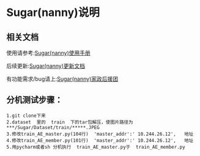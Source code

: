 # Sugar(nanny)说明



## 相关文档
使用请参考:[Sugar(nanny)使用手册](http://cf.meitu.com/confluence/pages/viewpage.action?pageId=50881155 "Sugar(nanny)使用手册")

后续更新:[Sugar(nanny)更新文档](http://cf.meitu.com/confluence/pages/viewpage.action?pageId=50881162 "Sugar(nanny)更新文档")

有功能需求/bug请上:[Sugar(nanny)家政后援团](http://cf.meitu.com/confluence/pages/viewpage.action?pageId=54308102 "Sugar(nanny)家政后援团")

## 分机测试步骤：
```
1.git clone下来
2.dataset  里的  train  下的tar包解压，使图片路径为  ***/Sugar/Dataset/train/*****.JPEG
3.修改train_AE_master.py(104行)  'master_addr':' 10.244.26.12',   地址
4.修改train_AE_member.py(101行)  'master_addr':' 10.244.26.12',   地址
5.用pycharm或者sh 分机执行  train_AE_master.py于  train_AE_member.py
```